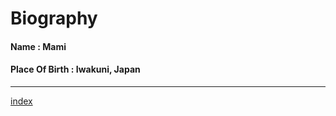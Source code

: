 # Biography
#### Name           : Mami
#### Place Of Birth : Iwakuni, Japan
-----------------------------------------------------------------

[index](https://github.com/mamimuramoto/mamimuramoto.github.io/blob/master/index.md)
